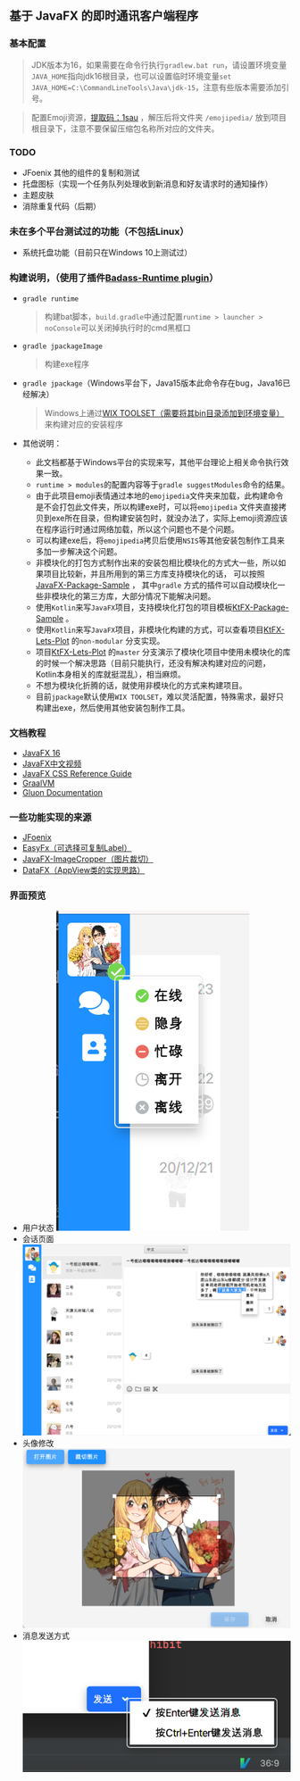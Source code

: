 基于 JavaFX 的即时通讯客户端程序
----------

### 基本配置

> JDK版本为16，如果需要在命令行执行```gradlew.bat run```，请设置环境变量`JAVA_HOME`指向jdk16根目录，也可以设置临时环境变量```set JAVA_HOME=C:\CommandLineTools\Java\jdk-15```，注意有些版本需要添加引号。

> 配置Emoji资源，[提取码：1sau](https://pan.baidu.com/s/1NgBu9n-cA6D8zfXtN8Cg-Q) ，解压后将文件夹 `/emojipedia/` 放到项目根目录下，注意不要保留压缩包名称所对应的文件夹。

### TODO

- JFoenix 其他的组件的复制和测试
- 托盘图标（实现一个任务队列处理收到新消息和好友请求时的通知操作）
- 主题皮肤
- 消除重复代码（后期）

### 未在多个平台测试过的功能（不包括Linux）

- 系统托盘功能（目前只在Windows 10上测试过）

### 构建说明，（使用了插件[Badass-Runtime plugin](https://badass-runtime-plugin.beryx.org/releases/latest/)）

- `gradle runtime`
  > 构建bat脚本，`build.gradle`中通过配置`runtime > launcher > noConsole`可以关闭掉执行时的cmd黑框口

- `gradle jpackageImage`
  > 构建exe程序

- `gradle jpackage`（Windows平台下，Java15版本此命令存在bug，Java16已经解决）
  > Windows上通过[WIX TOOLSET（需要将其bin目录添加到环境变量）](https://wixtoolset.org/) 来构建对应的安装程序

- 其他说明：
    - 此文档都基于Windows平台的实现来写，其他平台理论上相关命令执行效果一致。
    - `runtime > modules`的配置内容等于`gradle suggestModules`命令的结果。
    - 由于此项目emoji表情通过本地的`emojipedia`文件夹来加载，此构建命令是不会打包此文件夹，所以构建exe时，可以将`emojipedia`
      文件夹直接拷贝到exe所在目录，但构建安装包时，就没办法了，实际上emoji资源应该在程序运行时通过网络加载，所以这个问题也不是个问题。
    - 可以构建exe后，将`emojipedia`拷贝后使用`NSIS`等其他安装包制作工具来多加一步解决这个问题。
    - 非模块化的打包方式制作出来的安装包相比模块化的方式大一些，所以如果项目比较新，并且所用到的第三方库支持模块化的话，
      可以按照[JavaFX-Package-Sample](https://github.com/icuxika/JavaFX-Package-Sample) ， 其中`gradle`
      方式的插件可以自动模块化一些非模块化的第三方库，大部分情况下能解决问题。
    - 使用`Kotlin`来写`JavaFX`项目，支持模块化打包的项目模板[KtFX-Package-Sample](https://github.com/icuxika/KtFX-Package-Sample) 。
    - 使用`Kotlin`来写`JavaFX`项目，非模块化构建的方式，可以查看项目[KtFX-Lets-Plot](https://github.com/icuxika/KtFX-Lets-Plot) 的`non-modular`
      分支实现。
    - 项目[KtFX-Lets-Plot](https://github.com/icuxika/KtFX-Lets-Plot) 的`master`
      分支演示了模块化项目中使用未模块化的库的时候一个解决思路（目前只能执行，还没有解决构建对应的问题，Kotlin本身相关的库就挺混乱），相当麻烦。
    - 不想为模块化折腾的话，就使用非模块化的方式来构建项目。
    - 目前`jpackage`默认使用`WIX TOOLSET`，难以灵活配置，特殊需求，最好只构建出exe，然后使用其他安装包制作工具。

### 文档教程

- [JavaFX 16](https://openjfx.io/index.html)
- [JavaFX中文视频](https://space.bilibili.com/5096022/channel/detail?cid=16953)
- [JavaFX CSS Reference Guide](https://openjfx.cn/javadoc/15/javafx.graphics/javafx/scene/doc-files/cssref.html)
- [GraalVM](https://www.graalvm.org/docs/getting-started/)
- [Gluon Documentation](https://docs.gluonhq.com/)

### 一些功能实现的来源

- [JFoenix](https://github.com/jfoenixadmin/JFoenix)
- [EasyFx（可选择可复制Label）](https://github.com/xizi110/easyfx)
- [JavaFX-ImageCropper（图片裁切）](https://github.com/imgeself/JavaFX-ImageCropper)
- [DataFX（AppView类的实现思路）](https://github.com/guigarage/DataFX)

### 界面预览

- 用户状态
  ![用户状态](https://github.com/icuxika/IMFrameworkFX/raw/master/preview/UserStatus.png)
- 会话页面  
  ![会话页面](https://github.com/icuxika/IMFrameworkFX/raw/master/preview/ConversationPage.png)
- 头像修改  
  ![头像修改](https://github.com/icuxika/IMFrameworkFX/raw/master/preview/AvatarModify.png)
- 消息发送方式  
  ![消息发送方式](https://github.com/icuxika/IMFrameworkFX/raw/master/preview/MessageSendType.png)